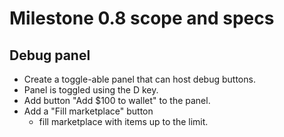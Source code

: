 # Milestone 0.8 scope and specs

## Debug panel

* Create a toggle-able panel that can host debug buttons.
* Panel is toggled using the D key.
* Add button "Add $100 to wallet" to the panel.
* Add a "Fill marketplace" button
  * fill marketplace with items up to the limit.
